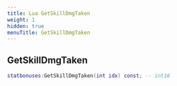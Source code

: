 ```yaml
---
title: Lua GetSkillDmgTaken
weight: 1
hidden: true
menuTitle: GetSkillDmgTaken
---
```

## GetSkillDmgTaken
```lua
statbonuses:GetSkillDmgTaken(int idx) const; -- int16
```